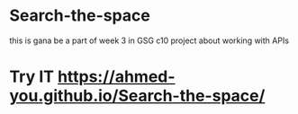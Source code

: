 # Search-the-space
this is gana be a part of week 3 in GSG c10  project about working with APIs 
 # Try IT https://ahmed-you.github.io/Search-the-space/
